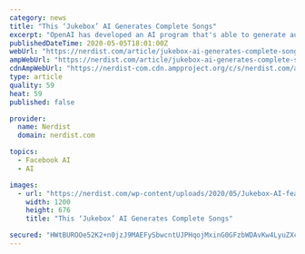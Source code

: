 ```yaml
---
category: news
title: "This ‘Jukebox’ AI Generates Complete Songs"
excerpt: "OpenAI has developed an AI program that's able to generate authentic-sounding songs that are genre specific, and even include singing."
publishedDateTime: 2020-05-05T18:01:00Z
webUrl: "https://nerdist.com/article/jukebox-ai-generates-complete-songs/"
ampWebUrl: "https://nerdist.com/article/jukebox-ai-generates-complete-songs/?amp"
cdnAmpWebUrl: "https://nerdist-com.cdn.ampproject.org/c/s/nerdist.com/article/jukebox-ai-generates-complete-songs/?amp"
type: article
quality: 59
heat: 59
published: false

provider:
  name: Nerdist
  domain: nerdist.com

topics:
  - Facebook AI
  - AI

images:
  - url: "https://nerdist.com/wp-content/uploads/2020/05/Jukebox-AI-feature-image-05042020.jpg"
    width: 1200
    height: 676
    title: "This ‘Jukebox’ AI Generates Complete Songs"

secured: "HWtBUROOe52K2+n0jzJ9MAEFySbwcntUJPHqojMxinG0GFzbWDAvKw4LyuZXc+ouyTDHaS5j6L3sCvoxM7xHXChUdHPrCH2DW1gXgQ4LJiXzcilCAZl83QL43I6bRlUa5vVYu9aQIlYn4AmHGXXkgZO4qs04+zfYUVaKx6bz4MxJ5/J1VIld8THOP0Phqy0SHVCoA/arcZgzTZgCj9+QgNPpEB1EBnAyWIYkNcU3G7X2Zv43tUnyoQbQIDivCgUSXxEUs9W8wIHJ9qoh1RYmuu2zLqbleGLJ9p92Aucor9RLy+c1Hs3BuCuLpGanVV2U;E5zoe0XUYouNLXmAmNl73w=="
---
```


